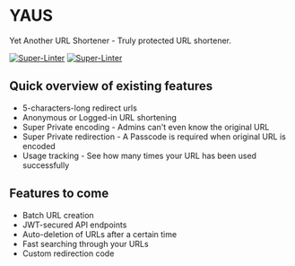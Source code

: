 # YAUS
Yet Another URL Shortener - Truly protected URL shortener.

[![Super-Linter](https://github.com/DylanCa/yaus/actions/workflows/tests.yml/badge.svg)](https://github.com/marketplace/actions/super-linter)
[![Super-Linter](https://github.com/DylanCa/yaus/actions/workflows/linter.yml/badge.svg)](https://github.com/marketplace/actions/super-linter)

## Quick overview of existing features
- 5-characters-long redirect urls
- Anonymous or Logged-in URL shortening
- Super Private encoding - Admins can't even know the original URL
- Super Private redirection - A Passcode is required when original URL is encoded
- Usage tracking - See how many times your URL has been used successfully

## Features to come
- Batch URL creation
- JWT-secured API endpoints
- Auto-deletion of URLs after a certain time
- Fast searching through your URLs
- Custom redirection code